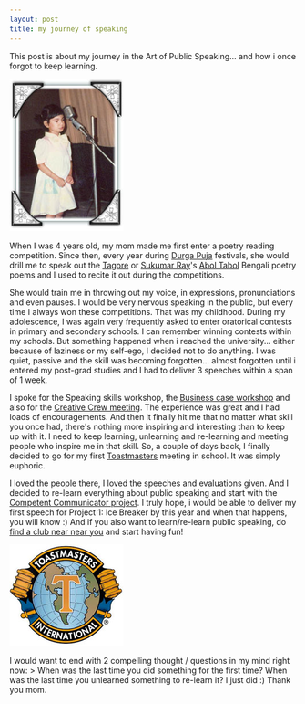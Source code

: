```yaml
---
layout: post
title: my journey of speaking
---
```


This post is about my journey in the Art of Public Speaking... and how i once forgot to keep learning.

![](/img/recitation-childhood.jpg "recitation-childhood")

When I was 4 years old, my mom made me first enter a poetry reading competition. Since then, every year during [Durga Puja](http://en.wikipedia.org/wiki/Durga_Puja) festivals, she would drill me to speak out the [Tagore](http://en.wikipedia.org/wiki/Rabindranath_Tagore) or [Sukumar Ray](http://en.wikipedia.org/wiki/Sukumar_Ray)'s [Abol Tabol](http://en.wikipedia.org/wiki/Abol_Tabol) Bengali poetry poems and I used to recite it out during the competitions.

She would train me in throwing out my voice, in expressions, pronunciations and even pauses. I would be very nervous speaking in the public, but every time I always won these competitions. That was my childhood. During my adolescence, I was again very frequently asked to enter oratorical contests in primary and secondary schools. I can remember winning contests within my schools. But something happened when i reached the university... either because of laziness or my self-ego, I decided not to do anything. I was quiet, passive and the skill was becoming forgotten... almost forgotten until i entered my post-grad studies and I had to deliver 3 speeches within a span of 1 week.

I spoke for the Speaking skills workshop, the [Business case workshop](/as/) and also for the [Creative Crew meeting](/colors-of-the-sky/). The experience was great and I had loads of encouragements. And then it finally hit me that no matter what skill you once had, there's nothing more inspiring and interesting than to keep up with it. I need to keep learning, unlearning and re-learning and meeting people who inspire me in that skill. So, a couple of days back, I finally decided to go for my first [Toastmasters](http://www.toastmasters.org/) meeting in school. It was simply euphoric.

I loved the people there, I loved the speeches and evaluations given. And I decided to re-learn everything about public speaking and start with the [Competent Communicator project](http://www.toastmasters.org/MainMenuCategories/WhatisToastmasters/CommunicationandLeadershipTraining.aspx). I truly hope, i would be able to deliver my first speech for Project 1: Ice Breaker by this year and when that happens, you will know :) And if you also want to learn/re-learn public speaking, do [find a club near near you](http://reports.toastmasters.org/findaclub/) and start having fun!

![](/img/ToastmastersLogo.jpg "ToastmastersLogo")

I would want to end with 2 compelling thought / questions in my mind right now: > When was the last time you did something for the first time? When was the last time you unlearned something to re-learn it?
I just did :) Thank you mom.
